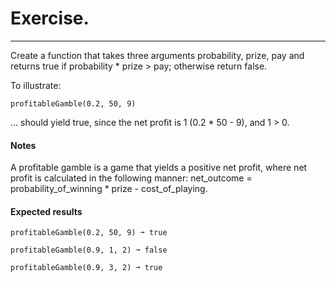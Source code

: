 # Exercise.

---

Create a function that takes three arguments probability, prize, pay and returns true if probability \* prize > pay; otherwise return false.

To illustrate:

`profitableGamble(0.2, 50, 9)`

... should yield true, since the net profit is 1 (0.2 \* 50 - 9), and 1 > 0.

#### Notes

A profitable gamble is a game that yields a positive net profit, where net profit is calculated in the following manner: net_outcome = probability_of_winning \* prize - cost_of_playing.

#### Expected results

```
profitableGamble(0.2, 50, 9) ➞ true

profitableGamble(0.9, 1, 2) ➞ false

profitableGamble(0.9, 3, 2) ➞ true
```
